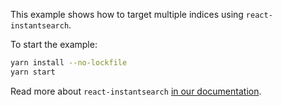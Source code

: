 This example shows how to target multiple indices using `react-instantsearch`.

To start the example:

```sh
yarn install --no-lockfile
yarn start
```

Read more about `react-instantsearch` [in our documentation](https://community.algolia.com/instantsearch.js/react/).
